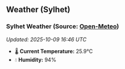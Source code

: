 ## Weather (Sylhet)

<!-- WEATHER-START -->
### Sylhet Weather (Source: [Open-Meteo](https://open-meteo.com))
_Updated: 2025-10-09 16:46 UTC_
* 🌡️ **Current Temperature:** 25.9°C
* 💧 **Humidity:** 94%
<!-- WEATHER-END -->




























































